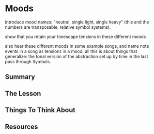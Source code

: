 # Moods

introduce mood names: "neutral, single light, single heavy" (this and the numbers are transposable, relative symbol systems).

show that you retain your tonescape tensions in these different moods

also hear these different moods in some example songs, and name note events in a song as tensions in a mood. all this is about things that generalize: the tonal version of the abstraction set up by time in the last pass through Symbols.

## Summary



## The Lesson



## Things To Think About



## Resources
